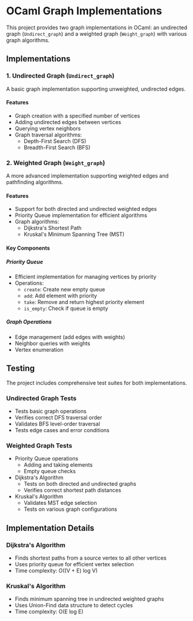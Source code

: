 # OCaml Graph Implementations

This project provides two graph implementations in OCaml: an undirected graph (`Undirect_graph`) and a weighted graph (`Weight_graph`) with various graph algorithms.

## Implementations

### 1. Undirected Graph (`Undirect_graph`)

A basic graph implementation supporting unweighted, undirected edges.

#### Features
- Graph creation with a specified number of vertices
- Adding undirected edges between vertices
- Querying vertex neighbors
- Graph traversal algorithms:
  - Depth-First Search (DFS)
  - Breadth-First Search (BFS)

### 2. Weighted Graph (`Weight_graph`)

A more advanced implementation supporting weighted edges and pathfinding algorithms.

#### Features
- Support for both directed and undirected weighted edges
- Priority Queue implementation for efficient algorithms
- Graph algorithms:
  - Dijkstra's Shortest Path
  - Kruskal's Minimum Spanning Tree (MST)

#### Key Components

##### Priority Queue
- Efficient implementation for managing vertices by priority
- Operations:
  - `create`: Create new empty queue
  - `add`: Add element with priority
  - `take`: Remove and return highest priority element
  - `is_empty`: Check if queue is empty

##### Graph Operations
- Edge management (add edges with weights)
- Neighbor queries with weights
- Vertex enumeration

## Testing

The project includes comprehensive test suites for both implementations.

### Undirected Graph Tests
- Tests basic graph operations
- Verifies correct DFS traversal order
- Validates BFS level-order traversal
- Tests edge cases and error conditions

### Weighted Graph Tests
- Priority Queue operations
  - Adding and taking elements
  - Empty queue checks
- Dijkstra's Algorithm
  - Tests on both directed and undirected graphs
  - Verifies correct shortest path distances
- Kruskal's Algorithm
  - Validates MST edge selection
  - Tests on various graph configurations

## Implementation Details

### Dijkstra's Algorithm
- Finds shortest paths from a source vertex to all other vertices
- Uses priority queue for efficient vertex selection
- Time complexity: O((V + E) log V)

### Kruskal's Algorithm
- Finds minimum spanning tree in undirected weighted graphs
- Uses Union-Find data structure to detect cycles
- Time complexity: O(E log E)